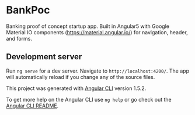 # BankPoc

Banking proof of concept startup app. Built in Angular5 with Google Material IO components (https://material.angular.io/) for navigation, header, and forms. 

## Development server

Run `ng serve` for a dev server. Navigate to `http://localhost:4200/`. The app will automatically reload if you change any of the source files.

This project was generated with [Angular CLI](https://github.com/angular/angular-cli) version 1.5.2.

To get more help on the Angular CLI use `ng help` or go check out the [Angular CLI README](https://github.com/angular/angular-cli/blob/master/README.md).
